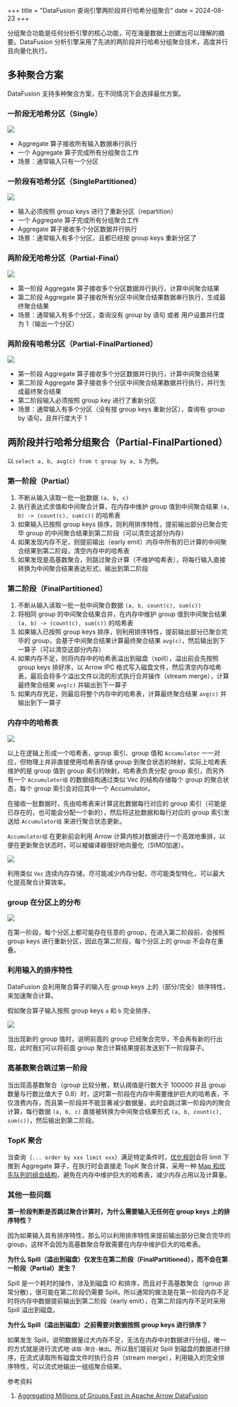 +++
title = "DataFusion 查询引擎两阶段并行哈希分组聚合"
date = 2024-08-23
+++

分组聚合功能是任何分析引擎的核心功能，可在海量数据上创建出可以理解的摘要。DataFusion 分析引擎采用了先进的两阶段并行哈希分组聚合技术，高度并行且向量化执行。

## 多种聚合方案
DataFusion 支持多种聚合方案，在不同情况下会选择最优方案。

### 一阶段无哈希分区（Single）
![](./datafusion-aggregation-single.drawio.png)
- Aggregate 算子接收所有输入数据串行执行
- 一个 Aggregate 算子完成所有分组聚合工作
- 场景：通常输入只有一个分区

### 一阶段有哈希分区（SinglePartitioned）
![](./datafusion-aggregation-single-partitioned.drawio.png)
- 输入必须按照 group keys 进行了重新分区（repartition）
- 一个 Aggregate 算子完成所有分组聚合工作
- Aggregate 算子接收多个分区数据并行执行
- 场景：通常输入有多个分区，且都已经按 group keys 重新分区了

### 两阶段无哈希分区（Partial-Final）
![](./datafusion-aggregation-partial-final.drawio.png)
- 第一阶段 Aggregate 算子接收多个分区数据并行执行，计算中间聚合结果
- 第二阶段 Aggregate 算子接收所有分区中间聚合结果数据串行执行，生成最终聚合结果
- 场景：通常输入有多个分区，查询没有 group by 语句 或者 用户设置并行度为 1（输出一个分区）

### 两阶段有哈希分区（Partial-FinalPartioned）
![](./datafusion-aggregation-partial-final-partitioned.drawio.png)
- 第一阶段 Aggregate 算子接收多个分区数据并行执行，计算中间聚合结果
- 第二阶段 Aggregate 算子接收多个分区中间聚合结果数据并行执行，并行生成最终聚合结果
- 第二阶段输入必须按照 group key 进行了重新分区
- 场景：通常输入有多个分区（没有按 group keys 重新分区），查询有 group by 语句，且并行度大于 1

## 两阶段并行哈希分组聚合（Partial-FinalPartioned）

以 `select a, b, avg(c) from t group by a, b` 为例。

### 第一阶段（Partial）

1. 不断从输入读取一批一批数据 `(a, b, c)`
2. 执行表达式求值和中间聚合计算，在内存中维护 group 值到中间聚合结果 `(a, b) -> (count(c), sum(c))` 的哈希表
3. 如果输入已按照 group keys 排序，则利用排序特性，提前输出部分已聚合完毕 group 的中间聚合结果到第二阶段（可以清空这部分内存）
4. 如果发现内存不足，则提前输出（early emit）内存中所有的已计算的中间聚合结果到第二阶段，清空内存中的哈希表
5. 如果发现是高基数聚合，则跳过聚合计算（不维护哈希表），将每行输入直接转换为中间聚合结果表达形式，输出到第二阶段

### 第二阶段（FinalPartitioned）

1. 不断从输入读取一批一批中间聚合数据 `(a, b, count(c), sum(c))`
2. 将相同 group 的中间聚合结果合并，在内存中维护 group 值到中间聚合结果 `(a, b) -> (count(c), sum(c))` 的哈希表
3. 如果输入已按照 group keys 排序，则利用排序特性，提前输出部分已聚合完毕的 group，会基于中间聚合结果计算最终聚合结果 `avg(c)`，然后输出到下一算子（可以清空这部分内存）
4. 如果内存不足，则将内存中的哈希表溢出到磁盘（spill），溢出前会先按照 group keys 排好序，以 Arrow IPC 格式写入磁盘文件，然后清空内存哈希表，最后会将多个溢出文件以流的形式执行合并操作（stream merge），计算最终聚合结果 `avg(c)` 并输出到下一算子
5. 如果内存充足，则最后将整个内存中的哈希表，计算最终聚合结果 `avg(c)` 并输出到下一算子

### 内存中的哈希表
![](./datafusion-aggregation-hashtable.drawio.png)

以上在逻辑上形成一个哈希表，group 索引、group 值和 `Accumulator` 一一对应，但物理上并非直接使用哈希表存储 group 到聚合状态的映射，实际上哈希表维护的是 group 值到 group 索引的映射，哈希表负责分配 group 索引，而另外有一个 `Accumulator组` 的数据结构通过类似 Vec 的结构存储每个 group 的聚合状态，每个 group 索引会对应其中一个 Accumulator。

在接收一批数据时，先由哈希表来计算这批数据每行对应的 group 索引（可能是已存在的，也可能会分配一个新的），然后将这批数据和每行对应的 group 索引发送给 `Accumulator组` 来进行聚合状态更新。

`Accumulator组` 在更新前会利用 Arrow 计算内核对数据进行一个高效地重排，以便在更新聚合状态时，可以被编译器很好地向量化（SIMD加速）。

![](./datafusion-aggregation-reorder-accumulator-input.drawio.png)

利用类似 `Vec` 连续内存存储，尽可能减少内存分配，尽可能类型特化，可以最大化提高聚合计算效率。

### group 在分区上的分布
![](./datafusion-aggregation-group-distribution.drawio.png)

在第一阶段，每个分区上都可能存在任意的 group，在进入第二阶段前，会按照 group keys 进行重新分区，因此在第二阶段，每个分区上的 group 不会存在重叠。

### 利用输入的排序特性
DataFusion 会利用聚合算子的输入在 group keys 上的（部分/完全）排序特性，来加速聚合计算。

假如聚合算子输入按照 group keys `a` 和 `b` 完全排序，

![](./datafusion-aggregation-full-group-ordering.drawio.png)

当出现新的 group 值时，说明前面的 group 已经聚合完毕，不会再有新的行出现，此时我们可以将前面 group 聚合计算结果提前发送到下一阶段算子。

### 高基数聚合跳过第一阶段

当出现高基数聚合（group 比较分散，默认阈值是行数大于 100000 并且 group 数量与行数比值大于 0.8）时，这时第一阶段在内存中需要维护巨大的哈希表，不仅浪费内存，而且第一阶段并不能显著减少数据量，此时会跳过第一阶段内的聚合计算，每行数据 `(a, b, c)` 直接被转换为中间聚合结果形式 `(a, b, count(c), sum(c))`，然后输出到第二阶段。

### TopK 聚合
当查询（`... order by xxx limit xxx`）满足特定条件时，[优化规则](https://github.com/apache/datafusion/blob/a4445283dbff1b74a6b4d9ecfa1016857dc6207e/datafusion/core/src/physical_optimizer/topk_aggregation.rs)会将 limit 下推到 Aggregate 算子，在执行时会直接走 TopK 聚合计算，采用一种 [Map 和优先队列的组合结构](https://github.com/apache/datafusion/blob/a4445283dbff1b74a6b4d9ecfa1016857dc6207e/datafusion/physical-plan/src/aggregates/topk/priority_map.rs)，避免在内存中维护巨大的哈希表，减少内存占用以及计算量。

### 其他一些问题

**第一阶段判断是否跳过聚合计算时，为什么需要输入无任何在 group keys 上的排序特性？**

因为如果输入具有排序特性，那么可以利用排序特性来提前输出部分已聚合完毕的 group，这样不会因为高基数聚合导致需要在内存中维护巨大的哈希表。

**为什么 Spill（溢出到磁盘）仅发生在第二阶段（FinalPartitioned），而不会在第一阶段（Partial）发生？**

Spill 是一个耗时的操作，涉及到磁盘 IO 和排序，而且对于高基数聚合（group 非常分散），很可能在第二阶段仍需要 Spill。所以通常的做法是在第一阶段内存不足时将内存中数据提前输出到第二阶段（early emit），在第二阶段内存不足时采用 Spill 溢出到磁盘。

**为什么 Spill（溢出到磁盘）之前需要对数据按照 group keys 进行排序？**

如果发生 Spill，说明数据量过大内存不足，无法在内存中对数据进行分组，唯一的方式就是进行流式地 `读取-聚合-输出`。所以我们提前对 Spill 到磁盘的数据进行排序，在流式读取所有磁盘文件时执行合并（stream merge），利用输入的完全排序特性，可以流式地输出一组组聚合结果。

参考资料
1. [Aggregating Millions of Groups Fast in Apache Arrow DataFusion](https://arrow.apache.org/blog/2023/08/05/datafusion_fast_grouping/)